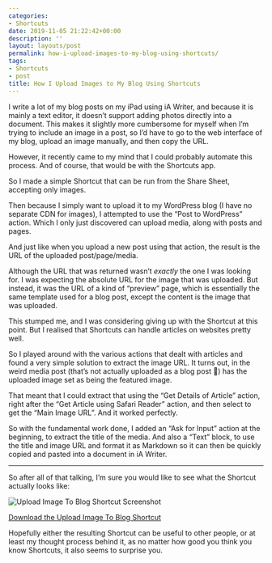 ```yaml
---
categories:
- Shortcuts
date: 2019-11-05 21:22:42+00:00
description: ''
layout: layouts/post
permalink: how-i-upload-images-to-my-blog-using-shortcuts/
tags:
- Shortcuts
- post
title: How I Upload Images to My Blog Using Shortcuts
---
```


<p>I write a lot of my blog posts on my iPad using iA Writer, and because it is mainly a text editor, it doesn’t support adding photos directly into a document. This makes it slightly more cumbersome for myself when I’m trying to include an image in a post, so I’d have to go to the web interface of my blog, upload an image manually, and then copy the URL.</p>
<p>However, it recently came to my mind that I could probably automate this process. And of course, that would be with the Shortcuts app.</p>
<p>So I made a simple Shortcut that can be run from the Share Sheet, accepting only images.</p>
<p>Then because I simply want to upload it to my WordPress blog (I have no separate CDN for images), I attempted to use the “Post to WordPress” action. Which I only just discovered can upload media, along with posts and pages.</p>
<p>And just like when you upload a new post using that action, the result is the URL of the uploaded post/page/media.</p>
<p>Although the URL that was returned wasn’t <em>exactly</em> the one I was looking for. I was expecting the absolute URL for the image that was uploaded. But instead, it was the URL of a kind of “preview” page, which is essentially the same template used for a blog post, except the content is the image that was uploaded.</p>
<p>This stumped me, and I was considering giving up with the Shortcut at this point. But I realised that Shortcuts can handle articles on websites pretty well.</p>
<p>So I played around with the various actions that dealt with articles and found a very simple solution to extract the image URL. It turns out, in the weird media post (that’s not actually uploaded as a blog post 🤨) has the uploaded image set as being the featured image.</p>
<p>That meant that I could extract that using the “Get Details of Article” action, right after the “Get Article using Safari Reader” action, and then select to get the “Main Image URL”. And it worked perfectly.</p>
<p>So with the fundamental work done, I added an “Ask for Input” action at the beginning, to extract the title of the media. And also a “Text” block, to use the title and image URL and format it as Markdown so it can then be quickly copied and pasted into a document in iA Writer.</p>
<hr />
<p>So after all of that talking, I’m sure you would like to see what the Shortcut actually looks like:</p>
<p><img src="https://cdn.chrishannah.me/images/2019/11/IMG_0071-1.png" alt="Upload Image To Blog Shortcut Screenshot" /></p>
<p><a href="https://www.icloud.com/shortcuts/7f8cce33f0824139bb753e94af3458d4">Download the Upload Image To Blog Shortcut</a></p>
<p>Hopefully either the resulting Shortcut can be useful to other people, or at least my thought process behind it, as no matter how good you think you know Shortcuts, it also seems to surprise you.</p>